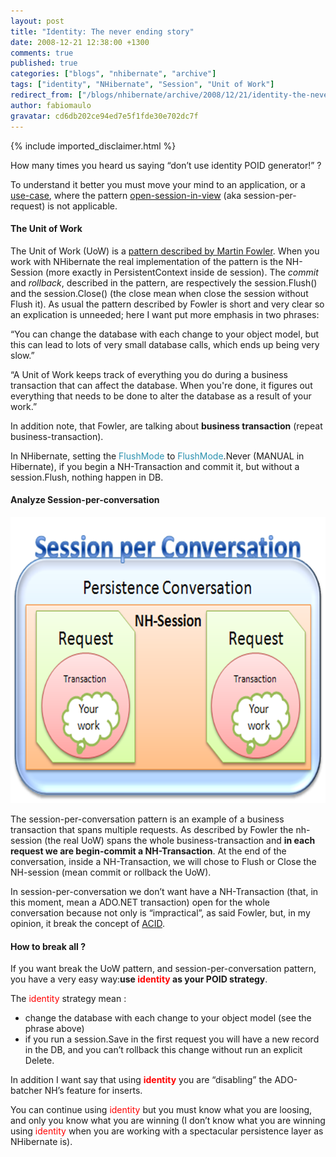 ```yaml
---
layout: post
title: "Identity: The never ending story"
date: 2008-12-21 12:38:00 +1300
comments: true
published: true
categories: ["blogs", "nhibernate", "archive"]
tags: ["identity", "NHibernate", "Session", "Unit of Work"]
redirect_from: ["/blogs/nhibernate/archive/2008/12/21/identity-the-never-ending-story.aspx/", "/blogs/nhibernate/archive/2008/12/21/identity-the-never-ending-story.html"]
author: fabiomaulo
gravatar: cd6db202ce94ed7e5f1fde30e702dc7f
---
```

{% include imported_disclaimer.html %}

<p>How many times you heard us saying &ldquo;don&rsquo;t use identity POID generator!&rdquo; ?</p>
<p>To understand it better you must move your mind to an application, or a <a href="http://en.wikipedia.org/wiki/Use_case">use-case</a>, where the pattern <a href="http://www.hibernate.org/43.html">open-session-in-view</a> (aka session-per-request) is not applicable.</p>
<h4>The Unit of Work</h4>
<p>The Unit of Work (UoW) is a <a href="http://martinfowler.com/eaaCatalog/unitOfWork.html">pattern described by Martin Fowler</a>. When you work with NHibernate the real implementation of the pattern is the NH-Session (more exactly in PersistentContext inside de session). The <em>commit </em>and <em>rollback</em>, described in the pattern, are respectively the session.Flush() and the session.Close() (the close mean when close the session without Flush it). As usual the pattern described by Fowler is short and very clear so an explication is unneeded; here I want put more emphasis in two phrases:</p>
<p>&ldquo;You can change the database with each change to your object model, but this can lead to lots of very small database calls, which ends up being very slow.&rdquo; </p>
<p>&ldquo;A Unit of Work keeps track of everything you do during a business transaction that can affect the database. When you're done, it figures out everything that needs to be done to alter the database as a result of your work.&rdquo;</p>
<p>In addition note, that Fowler, are talking about <strong>business transaction</strong> (repeat business-transaction).</p>
<p>In NHibernate, setting the <span style="color: #2b91af">FlushMode</span> to <span style="color: #2b91af">FlushMode</span>.Never (MANUAL in Hibernate), if you begin a NH-Transaction and commit it, but without a session.Flush, nothing happen in DB.</p>
<h4>Analyze Session-per-conversation</h4>
<p><a href="/cfs-file.ashx/__key/CommunityServer.Blogs.Components.WeblogFiles/nhibernate/SessionPerConversation_5F00_587705A2.png"><img title="SessionPerConversation" style="border-top-width: 0px; display: inline; border-left-width: 0px; border-bottom-width: 0px; border-right-width: 0px" height="458" alt="SessionPerConversation" src="/images/posts/2008/12/21/SessionPerConversation_5F00_thumb_5F00_7345BC5F.png" width="640" border="0" /></a> </p>
<p>The session-per-conversation pattern is an example of a business transaction that spans multiple requests. As described by Fowler the nh-session (the real UoW) spans the whole business-transaction and <strong>in each request we are begin-commit a NH-Transaction</strong>. At the end of the conversation, inside a NH-Transaction, we will chose to Flush or Close the NH-session (mean commit or rollback the UoW).</p>
<p>In session-per-conversation we don&rsquo;t want have a NH-Transaction (that, in this moment, mean a ADO.NET transaction) open for the whole conversation because not only is &ldquo;impractical&rdquo;, as said Fowler, but, in my opinion, it break the concept of <a href="http://en.wikipedia.org/wiki/ACID">ACID</a>.</p>
<h4>How to break all ?</h4>
<p>If you want break the UoW pattern, and session-per-conversation pattern, you have a very easy way:<strong>use <span style="color: #ff0000">identity</span> as your POID strategy</strong>.</p>
<p>The <span style="color: #ff0000">identity</span> strategy mean :</p>
<ul>
<li>change the database with each change to your object model (see the phrase above) </li>
<li>if you run a session.Save in the first request you will have a new record in the DB, and you can&rsquo;t rollback this change without run an explicit Delete. </li>
</ul>
<p>In addition I want say that using <strong><span style="color: #ff0000">identity</span></strong> you are &ldquo;disabling&rdquo; the ADO-batcher NH&rsquo;s feature for inserts.</p>
<p>You can continue using <span style="color: #ff0000">identity</span> but you must know what you are loosing, and only you know what you are winning (I don&rsquo;t know what you are winning using <span style="color: #ff0000">identity</span> when you are working with a spectacular persistence layer as NHibernate is). </p>
